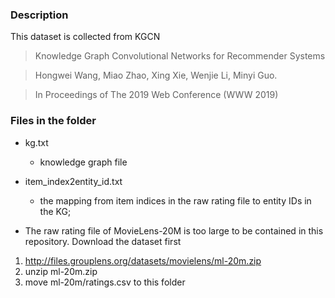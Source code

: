 ### Description

This dataset is collected from KGCN

> Knowledge Graph Convolutional Networks for Recommender Systems

> Hongwei Wang, Miao Zhao, Xing Xie, Wenjie Li, Minyi Guo.

> In Proceedings of The 2019 Web Conference (WWW 2019)



### Files in the folder

- kg.txt
  - knowledge graph file
- item_index2entity_id.txt 
  - the mapping from item indices in the raw rating file to entity IDs in the KG;

- The raw rating file of MovieLens-20M is too large to be contained in this repository. Download the dataset first
1. http://files.grouplens.org/datasets/movielens/ml-20m.zip
2. unzip ml-20m.zip
3. move ml-20m/ratings.csv to this folder 
